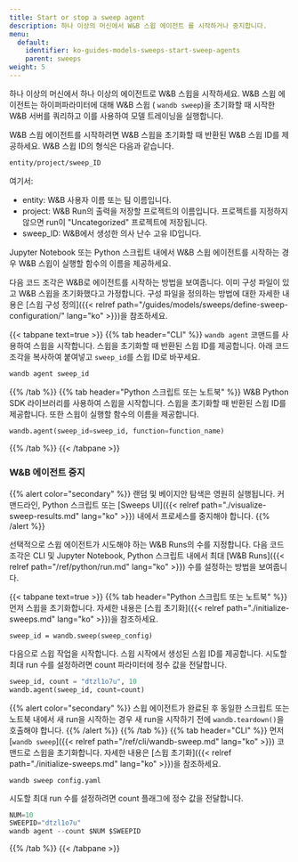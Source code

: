 ```yaml
---
title: Start or stop a sweep agent
description: 하나 이상의 머신에서 W&B 스윕 에이전트 를 시작하거나 중지합니다.
menu:
  default:
    identifier: ko-guides-models-sweeps-start-sweep-agents
    parent: sweeps
weight: 5
---
```


하나 이상의 머신에서 하나 이상의 에이전트로 W&B 스윕을 시작하세요. W&B 스윕 에이전트는 하이퍼파라미터에 대해 W&B 스윕 ( `wandb sweep`)을 초기화할 때 시작한 W&B 서버를 쿼리하고 이를 사용하여 모델 트레이닝을 실행합니다.

W&B 스윕 에이전트를 시작하려면 W&B 스윕을 초기화할 때 반환된 W&B 스윕 ID를 제공하세요. W&B 스윕 ID의 형식은 다음과 같습니다.

```bash
entity/project/sweep_ID
```

여기서:

* entity: W&B 사용자 이름 또는 팀 이름입니다.
* project: W&B Run의 출력을 저장할 프로젝트의 이름입니다. 프로젝트를 지정하지 않으면 run이 "Uncategorized" 프로젝트에 저장됩니다.
* sweep_ID: W&B에서 생성한 의사 난수 고유 ID입니다.

Jupyter Notebook 또는 Python 스크립트 내에서 W&B 스윕 에이전트를 시작하는 경우 W&B 스윕이 실행할 함수의 이름을 제공하세요.

다음 코드 조각은 W&B로 에이전트를 시작하는 방법을 보여줍니다. 이미 구성 파일이 있고 W&B 스윕을 초기화했다고 가정합니다. 구성 파일을 정의하는 방법에 대한 자세한 내용은 [스윕 구성 정의]({{< relref path="/guides/models/sweeps/define-sweep-configuration/" lang="ko" >}})을 참조하세요.

{{< tabpane text=true >}}
{{% tab header="CLI" %}}
`wandb agent` 코맨드를 사용하여 스윕을 시작합니다. 스윕을 초기화할 때 반환된 스윕 ID를 제공합니다. 아래 코드 조각을 복사하여 붙여넣고 `sweep_id`를 스윕 ID로 바꾸세요.

```bash
wandb agent sweep_id
```
{{% /tab %}}
{{% tab header="Python 스크립트 또는 노트북" %}}
W&B Python SDK 라이브러리를 사용하여 스윕을 시작합니다. 스윕을 초기화할 때 반환된 스윕 ID를 제공합니다. 또한 스윕이 실행할 함수의 이름을 제공합니다.

```python
wandb.agent(sweep_id=sweep_id, function=function_name)
```
{{% /tab %}}
{{< /tabpane >}}

### W&B 에이전트 중지

{{% alert color="secondary" %}}
랜덤 및 베이지안 탐색은 영원히 실행됩니다. 커맨드라인, Python 스크립트 또는 [Sweeps UI]({{< relref path="./visualize-sweep-results.md" lang="ko" >}}) 내에서 프로세스를 중지해야 합니다.
{{% /alert %}}

선택적으로 스윕 에이전트가 시도해야 하는 W&B Runs의 수를 지정합니다. 다음 코드 조각은 CLI 및 Jupyter Notebook, Python 스크립트 내에서 최대 [W&B Runs]({{< relref path="/ref/python/run.md" lang="ko" >}}) 수를 설정하는 방법을 보여줍니다.

{{< tabpane text=true >}}
  {{% tab header="Python 스크립트 또는 노트북" %}}
먼저 스윕을 초기화합니다. 자세한 내용은 [스윕 초기화]({{< relref path="./initialize-sweeps.md" lang="ko" >}})을 참조하세요.

```
sweep_id = wandb.sweep(sweep_config)
```

다음으로 스윕 작업을 시작합니다. 스윕 시작에서 생성된 스윕 ID를 제공합니다. 시도할 최대 run 수를 설정하려면 count 파라미터에 정수 값을 전달합니다.

```python
sweep_id, count = "dtzl1o7u", 10
wandb.agent(sweep_id, count=count)
```

{{% alert color="secondary" %}}
스윕 에이전트가 완료된 후 동일한 스크립트 또는 노트북 내에서 새 run을 시작하는 경우 새 run을 시작하기 전에 `wandb.teardown()`을 호출해야 합니다.
{{% /alert %}}
  {{% /tab %}}
  {{% tab header="CLI" %}}
먼저 [`wandb sweep`]({{< relref path="/ref/cli/wandb-sweep.md" lang="ko" >}}) 코맨드로 스윕을 초기화합니다. 자세한 내용은 [스윕 초기화]({{< relref path="./initialize-sweeps.md" lang="ko" >}})을 참조하세요.

```
wandb sweep config.yaml
```

시도할 최대 run 수를 설정하려면 count 플래그에 정수 값을 전달합니다.

```python
NUM=10
SWEEPID="dtzl1o7u"
wandb agent --count $NUM $SWEEPID
```
  {{% /tab %}}
{{< /tabpane >}}

